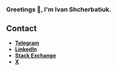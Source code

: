 ### Greetings 👋, I'm Ivan Shcherbatiuk.

## Contact
- **[Telegram](https://t.me/coolplayerivan)**
- **[LinkedIn](https://www.linkedin.com/in/coolplayerivan/)**
- **[Stack Exchange](https://stackexchange.com/users/22827894/diogenes?tab=accounts)**
- **[X](https://x.com/coolplayerivan)**
